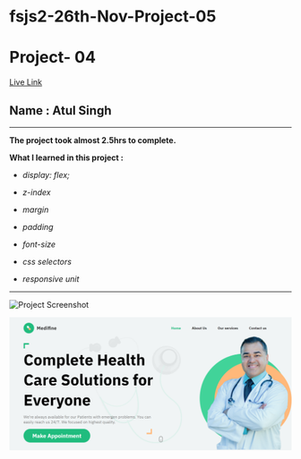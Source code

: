 # fsjs2-26th-Nov-Project-05
# Project- 04

[Live Link](https://fsjs2-26th-nov-project-04.netlify.app)

## Name : Atul Singh

---

**The project took almost 2.5hrs to complete.**

**What I learned in this project :**


- _display: flex;_

- _z-index_

- _margin_

- _padding_

- _font-size_

- _css selectors_


- _responsive unit_

---

![Project Screenshot](https://img.shields.io/badge/LiveClass--26thNov-Project--05-darkgreen)

![LCO](./output.png)
